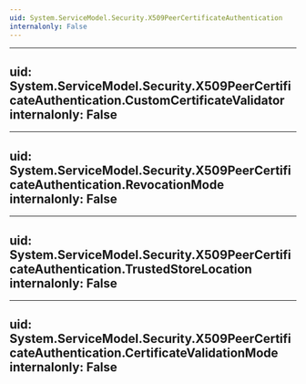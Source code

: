 ```yaml
---
uid: System.ServiceModel.Security.X509PeerCertificateAuthentication
internalonly: False
---
```


---
uid: System.ServiceModel.Security.X509PeerCertificateAuthentication.CustomCertificateValidator
internalonly: False
---

---
uid: System.ServiceModel.Security.X509PeerCertificateAuthentication.RevocationMode
internalonly: False
---

---
uid: System.ServiceModel.Security.X509PeerCertificateAuthentication.TrustedStoreLocation
internalonly: False
---

---
uid: System.ServiceModel.Security.X509PeerCertificateAuthentication.CertificateValidationMode
internalonly: False
---
